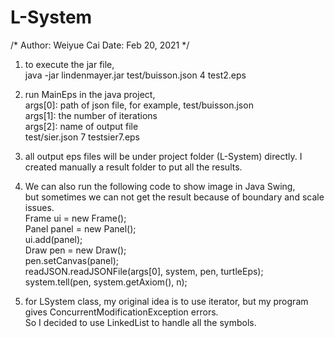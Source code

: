 # L-System

/*
Author: Weiyue Cai
Date: Feb 20, 2021
*/


1. to execute the jar file,  
java -jar lindenmayer.jar test/buisson.json 4 test2.eps

2. run MainEps in the java project,  
args[0]: path of json file, for example, test/buisson.json  
args[1]: the number of iterations  
args[2]: name of output file  
test/sier.json 7 testsier7.eps

3. all output eps files will be under project folder (L-System) directly. I created manually a result folder to put all the results.  

4. We can also run the following code to show image in Java Swing,  
but sometimes we can not get the result because of boundary and scale issues.  
Frame ui = new Frame();  
Panel panel = new Panel();  
ui.add(panel);  
Draw pen = new Draw();  
pen.setCanvas(panel);  
readJSON.readJSONFile(args[0], system, pen, turtleEps);  
system.tell(pen, system.getAxiom(), n);  

5. for LSystem class, my original idea is to use iterator, but my program gives ConcurrentModificationException errors.  
So I decided to use LinkedList to handle all the symbols. 
